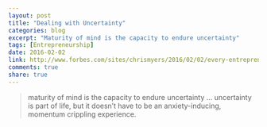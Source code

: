 ```yaml
---
layout: post
title: "Dealing with Uncertainty"
categories: blog
excerpt: "Maturity of mind is the capacity to endure uncertainty"
tags: [Entrepreneurship]
date: 2016-02-02
link: http://www.forbes.com/sites/chrismyers/2016/02/02/every-entrepreneur-struggles-with-uncertainty-heres-how-i-learned-to-deal-with-it
comments: true
share: true
---
```


> maturity of mind is the capacity to endure uncertainty ... uncertainty is part of life, but it doesn’t have to be an anxiety-inducing, momentum crippling experience.
